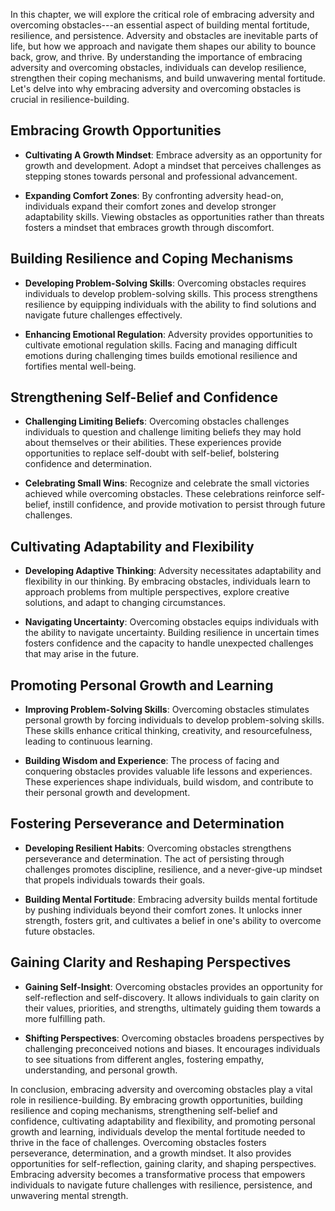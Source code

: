 
In this chapter, we will explore the critical role of embracing adversity and overcoming obstacles---an essential aspect of building mental fortitude, resilience, and persistence. Adversity and obstacles are inevitable parts of life, but how we approach and navigate them shapes our ability to bounce back, grow, and thrive. By understanding the importance of embracing adversity and overcoming obstacles, individuals can develop resilience, strengthen their coping mechanisms, and build unwavering mental fortitude. Let's delve into why embracing adversity and overcoming obstacles is crucial in resilience-building.

Embracing Growth Opportunities
------------------------------

* **Cultivating A Growth Mindset**: Embrace adversity as an opportunity for growth and development. Adopt a mindset that perceives challenges as stepping stones towards personal and professional advancement.

* **Expanding Comfort Zones**: By confronting adversity head-on, individuals expand their comfort zones and develop stronger adaptability skills. Viewing obstacles as opportunities rather than threats fosters a mindset that embraces growth through discomfort.

Building Resilience and Coping Mechanisms
-----------------------------------------

* **Developing Problem-Solving Skills**: Overcoming obstacles requires individuals to develop problem-solving skills. This process strengthens resilience by equipping individuals with the ability to find solutions and navigate future challenges effectively.

* **Enhancing Emotional Regulation**: Adversity provides opportunities to cultivate emotional regulation skills. Facing and managing difficult emotions during challenging times builds emotional resilience and fortifies mental well-being.

Strengthening Self-Belief and Confidence
----------------------------------------

* **Challenging Limiting Beliefs**: Overcoming obstacles challenges individuals to question and challenge limiting beliefs they may hold about themselves or their abilities. These experiences provide opportunities to replace self-doubt with self-belief, bolstering confidence and determination.

* **Celebrating Small Wins**: Recognize and celebrate the small victories achieved while overcoming obstacles. These celebrations reinforce self-belief, instill confidence, and provide motivation to persist through future challenges.

Cultivating Adaptability and Flexibility
----------------------------------------

* **Developing Adaptive Thinking**: Adversity necessitates adaptability and flexibility in our thinking. By embracing obstacles, individuals learn to approach problems from multiple perspectives, explore creative solutions, and adapt to changing circumstances.

* **Navigating Uncertainty**: Overcoming obstacles equips individuals with the ability to navigate uncertainty. Building resilience in uncertain times fosters confidence and the capacity to handle unexpected challenges that may arise in the future.

Promoting Personal Growth and Learning
--------------------------------------

* **Improving Problem-Solving Skills**: Overcoming obstacles stimulates personal growth by forcing individuals to develop problem-solving skills. These skills enhance critical thinking, creativity, and resourcefulness, leading to continuous learning.

* **Building Wisdom and Experience**: The process of facing and conquering obstacles provides valuable life lessons and experiences. These experiences shape individuals, build wisdom, and contribute to their personal growth and development.

Fostering Perseverance and Determination
----------------------------------------

* **Developing Resilient Habits**: Overcoming obstacles strengthens perseverance and determination. The act of persisting through challenges promotes discipline, resilience, and a never-give-up mindset that propels individuals towards their goals.

* **Building Mental Fortitude**: Embracing adversity builds mental fortitude by pushing individuals beyond their comfort zones. It unlocks inner strength, fosters grit, and cultivates a belief in one's ability to overcome future obstacles.

Gaining Clarity and Reshaping Perspectives
------------------------------------------

* **Gaining Self-Insight**: Overcoming obstacles provides an opportunity for self-reflection and self-discovery. It allows individuals to gain clarity on their values, priorities, and strengths, ultimately guiding them towards a more fulfilling path.

* **Shifting Perspectives**: Overcoming obstacles broadens perspectives by challenging preconceived notions and biases. It encourages individuals to see situations from different angles, fostering empathy, understanding, and personal growth.

In conclusion, embracing adversity and overcoming obstacles play a vital role in resilience-building. By embracing growth opportunities, building resilience and coping mechanisms, strengthening self-belief and confidence, cultivating adaptability and flexibility, and promoting personal growth and learning, individuals develop the mental fortitude needed to thrive in the face of challenges. Overcoming obstacles fosters perseverance, determination, and a growth mindset. It also provides opportunities for self-reflection, gaining clarity, and shaping perspectives. Embracing adversity becomes a transformative process that empowers individuals to navigate future challenges with resilience, persistence, and unwavering mental strength.
